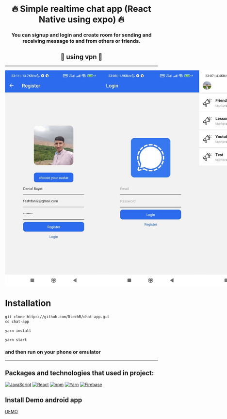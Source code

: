 <h1 align="center">
 🔥 Simple realtime chat app (React Native using expo) 🔥
</h1>
<h3 align="center">
  You can signup and login and create room for sending and receiving message to and from others or friends.
</h3>
<h2 align="center">
  💢 using vpn 💢
</h2>
<hr />
<div style="display:flex; align-items: center; justify-content:space-between" align="center">
  <img src="imagePreview/register.jpg" width="320px" />
  <img src="imagePreview/login.jpg" width="320px" />
  <img src="imagePreview/home.jpg" width="320px" />
  <img src="imagePreview/chat.jpg" width="320px" />
</div>

# Installation

```
git clone https://github.com/DtechB/chat-app.git
cd chat-app
```

```
yarn install
```

```
yarn start
```
### and then run on your phone or emulator

<hr />

## Packages and technologies that used in project:
<a href="https://developer.mozilla.org/en-US/docs/Web/JavaScript" title="JavaScript"><img src="https://github.com/get-icon/geticon/raw/master/icons/javascript.svg" alt="JavaScript" width="40px" height="40px"></a>
<a href="https://reactjs.org/" title="React"><img src="https://github.com/get-icon/geticon/raw/master/icons/react.svg" alt="React" width="40px" height="40px"></a>
<a href="https://www.npmjs.com/" title="npm"><img src="https://github.com/get-icon/geticon/raw/master/icons/npm.svg" alt="npm" width="40px" height="40px"></a>
<a href="https://yarnpkg.com/" title="Yarn"><img src="https://github.com/get-icon/geticon/raw/master/icons/yarn.svg" alt="Yarn" width="40px" height="40px"></a>
<a href="https://www.firebase.com/" title="Firebase"><img src="https://github.com/get-icon/geticon/raw/master/icons/firebase.svg" alt="Firebase" width="40px" height="40px"></a>

## Install Demo android app

[DEMO](https://expo.dev/accounts/dtechb/projects/chat-app/builds/61a4089d-8940-4bd4-99bb-b00134627d58)

